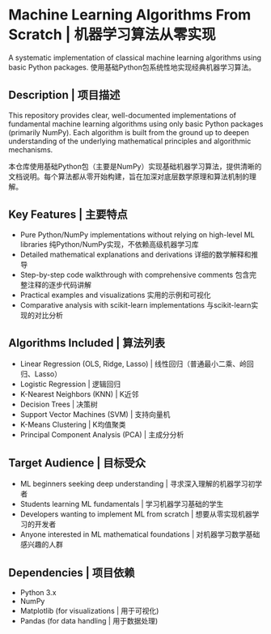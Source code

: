 # Machine Learning Algorithms From Scratch | 机器学习算法从零实现

A systematic implementation of classical machine learning algorithms using basic Python packages.
使用基础Python包系统性地实现经典机器学习算法。

## Description | 项目描述

This repository provides clear, well-documented implementations of fundamental machine learning algorithms using only basic Python packages (primarily NumPy). Each algorithm is built from the ground up to deepen understanding of the underlying mathematical principles and algorithmic mechanisms.

本仓库使用基础Python包（主要是NumPy）实现基础机器学习算法，提供清晰的文档说明。每个算法都从零开始构建，旨在加深对底层数学原理和算法机制的理解。

## Key Features | 主要特点
- Pure Python/NumPy implementations without relying on high-level ML libraries
  纯Python/NumPy实现，不依赖高级机器学习库
- Detailed mathematical explanations and derivations
  详细的数学解释和推导
- Step-by-step code walkthrough with comprehensive comments
  包含完整注释的逐步代码讲解
- Practical examples and visualizations
  实用的示例和可视化
- Comparative analysis with scikit-learn implementations
  与scikit-learn实现的对比分析

## Algorithms Included | 算法列表
- Linear Regression (OLS, Ridge, Lasso) | 线性回归（普通最小二乘、岭回归、Lasso）
- Logistic Regression | 逻辑回归
- K-Nearest Neighbors (KNN) | K近邻
- Decision Trees | 决策树
- Support Vector Machines (SVM) | 支持向量机
- K-Means Clustering | K均值聚类
- Principal Component Analysis (PCA) | 主成分分析

## Target Audience | 目标受众
- ML beginners seeking deep understanding | 寻求深入理解的机器学习初学者
- Students learning ML fundamentals | 学习机器学习基础的学生
- Developers wanting to implement ML from scratch | 想要从零实现机器学习的开发者
- Anyone interested in ML mathematical foundations | 对机器学习数学基础感兴趣的人群

## Dependencies | 项目依赖
- Python 3.x
- NumPy
- Matplotlib (for visualizations | 用于可视化)
- Pandas (for data handling | 用于数据处理)
